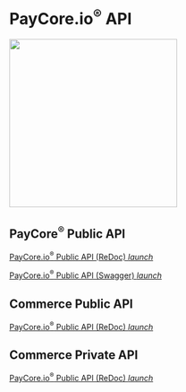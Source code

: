 # PayCore.io<sup>®</sup> API

<img src="../images/paycore_global.svg" width="300"> 

## PayCore<sup>®</sup> Public API 


<a href = "https://apidoc.paycore.io/" target="_blank" rel="noopener"> PayCore.io<sup>®</sup> Public API (ReDoc) <i class="md-icon">launch</i></a>

<a href = "https://swagger.paycore.io/" target="_blank" rel="noopener"> PayCore.io<sup>®</sup> Public API (Swagger) <i class="md-icon">launch</i></a>


## Commerce Public API



<a href = "https://apidoc.paycore.io/commerce-public/" target="_blank" rel="noopener"> PayCore.io<sup>®</sup> Public API (ReDoc) <i class="md-icon">launch</i></a>

## Commerce Private API


<a href = "https://apidoc.paycore.io/commerce/" target="_blank" rel="noopener"> PayCore.io<sup>®</sup> Public API (ReDoc) <i class="md-icon">launch</i></a>